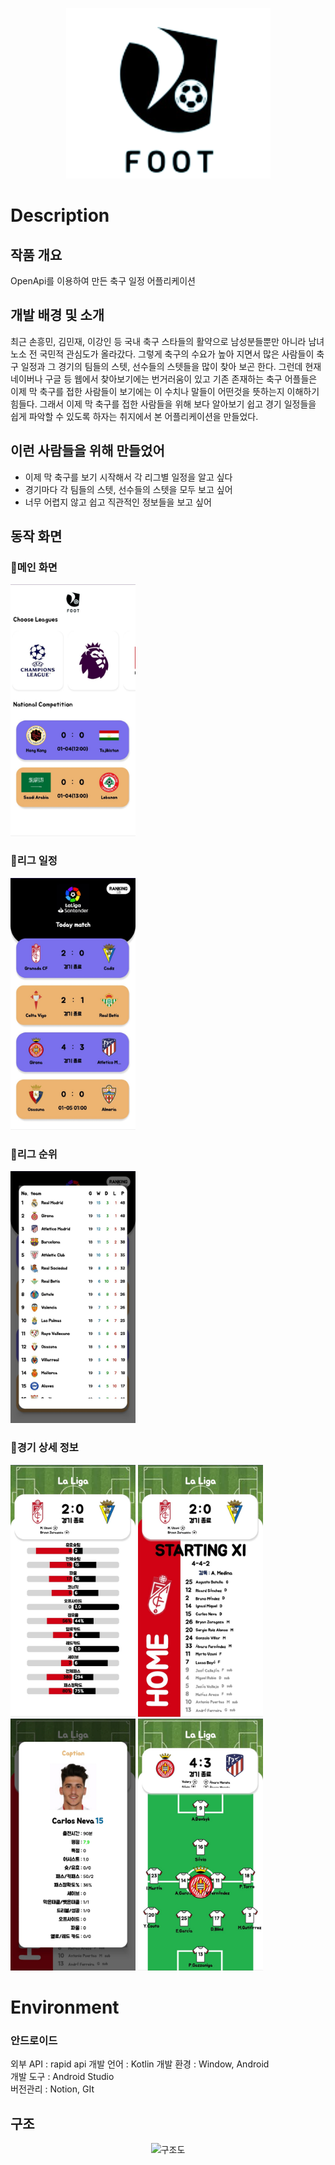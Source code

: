 <p align="center"><img src="https://github.com/alstlr0312/FootBallDiary/blob/master/app/src/main/res/drawable/footlogo.png" alt="로고"></p>

# Description
## 작품 개요
OpenApi를 이용하여 만든 축구 일정 어플리케이션
## 개발 배경 및 소개
최근 손흥민, 김민재, 이강인 등 국내 축구 스타들의 활약으로 남성분들뿐만 아니라 남녀노소 전 국민적 관심도가 올라갔다. 그렇게 축구의 수요가 높아 지면서 많은 사람들이 축구 일정과 그 경기의 팀들의 스텟, 선수들의 스텟들을 많이 찾아 보곤 한다. 그런데 현재 네이버나 구글 등 웹에서 찾아보기에는 번거러움이 있고 기존 존재하는 축구 어플들은 이제 막 축구를 접한 사람들이 보기에는 이 수치나 말들이 어떤것을 뜻하는지 이해하기 힘들다. 그래서 이제 막 축구를 접한 사람들을 위해 보다 알아보기 쉽고 경기 일정들을 쉽게 파악할 수 있도록 하자는 취지에서 본 어플리케이션을 만들었다. 
## 이런 사람들을 위해 만들었어
- 이제 막 축구를 보기 시작해서 각 리그별 일정을 알고 싶다
- 경기마다 각 팀들의 스텟, 선수들의 스텟을 모두 보고 싶어
- 너무 어렵지 않고 쉽고 직관적인 정보들을 보고 싶어

## 동작 화면
### 📌메인 화면  
<img src="https://github.com/alstlr0312/FootBallDiary/blob/master/app/src/main/res/drawable/asset/1.jpg" width="200">

### 📌리그 일정 
<img src="https://github.com/alstlr0312/FootBallDiary/blob/master/app/src/main/res/drawable/asset/KakaoTalk_20240104_131009314_01.jpg" width="200">

### 📌리그 순위 
<img src="https://github.com/alstlr0312/FootBallDiary/blob/master/app/src/main/res/drawable/asset/KakaoTalk_20240104_131009314_02.jpg" width="200">

### 📌경기 상세 정보 
<img src="https://github.com/alstlr0312/FootBallDiary/blob/master/app/src/main/res/drawable/asset/KakaoTalk_20240104_131009314_03.jpg" width="200">
<img src="https://github.com/alstlr0312/FootBallDiary/blob/master/app/src/main/res/drawable/asset/KakaoTalk_20240104_131009314_04.jpg" width="200">
<img src="https://github.com/alstlr0312/FootBallDiary/blob/master/app/src/main/res/drawable/asset/KakaoTalk_20240104_131009314_05.jpg" width="200">
<img src="https://github.com/alstlr0312/FootBallDiary/blob/master/app/src/main/res/drawable/asset/KakaoTalk_20240104_131009314_06.jpg" width="200">

# Environment 
### 안드로이드
외부 API : rapid api 
개발 언어 : Kotlin
개발 환경 : Window, Android   
개발 도구 : Android Studio  
버전관리 : Notion, GIt  
## 구조
<p align="center"><img src="https://user-images.githubusercontent.com/57493546/237001396-3e01c550-f99d-4b7d-86ac-e00a587139a8.png" alt="구조도"></p>


